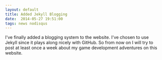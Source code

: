 ```yaml
---
layout: default
title: Added Jekyll Blogging
date:  2014-05-27 19:51:00
tags: news nodisqus
---
```

<p>
I've finally added a blogging system to the website. I've chosen to use Jekyll since it plays along nicely with GitHub. So from now on I will try to post at least once a week about my game development adventures on this website.
</p>

